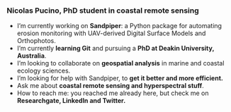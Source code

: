 ### Nicolas Pucino, PhD student in coastal remote sensing 


- I’m currently working on __Sandpiper__: a Python package for automating erosion monitoring with UAV-derived Digital Surface Models and Orthophotos.
- I’m currently __learning Git__ and pursuing a __PhD at Deakin University, Australia__.
- I’m looking to collaborate on __geospatial analysis__ in marine and coastal ecology sciences.
- I’m looking for help with Sandpiper, to __get it better and more efficient.__
- Ask me about __coastal remote sensing and hyperspectral stuff__.
- How to reach me: you reached me already here, but check me on __Researchgate, LinkedIn and Twitter.__
